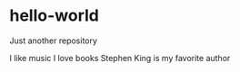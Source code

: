 # hello-world
Just another repository 

I like music
I love books
Stephen King is my favorite author
